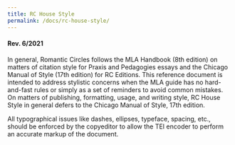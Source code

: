 ```yaml
---
title: RC House Style
permalink: /docs/rc-house-style/
---
```


#### Rev. 6/2021

In general, Romantic Circles follows the MLA Handbook (8th edition) on matters of citation style for Praxis and Pedagogies essays and the Chicago Manual of Style (17th edition) for RC Editions. This reference document is intended to address stylistic concerns when the MLA guide has no hard-and-fast rules or simply as a set of reminders to avoid common mistakes. On matters of publishing, formatting, usage, and writing style, RC House Style in general defers to the Chicago Manual of Style, 17th edition.

All typographical issues like dashes, ellipses, typeface, spacing, etc., should be enforced by the copyeditor to allow the TEI encoder to perform an accurate markup of the document.
